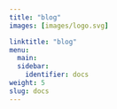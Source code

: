 ```yaml
---
title: "blog"
images: [images/logo.svg]

linktitle: "blog"
menu:
  main:
  sidebar:
    identifier: docs
weight: 5
slug: docs
---
```

